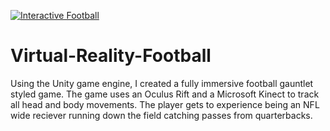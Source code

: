 [![Interactive Football](http://img.youtube.com/vi/kRBeIYm-_4I/2.jpg)](http://www.youtube.com/watch?v=kRBeIYm-_4I)


# Virtual-Reality-Football
Using the Unity game engine, I created a fully immersive football gauntlet styled game. The game uses an Oculus Rift and a Microsoft Kinect to track all head and body movements. The player gets to experience being an NFL wide reciever running down the field catching passes from quarterbacks.
